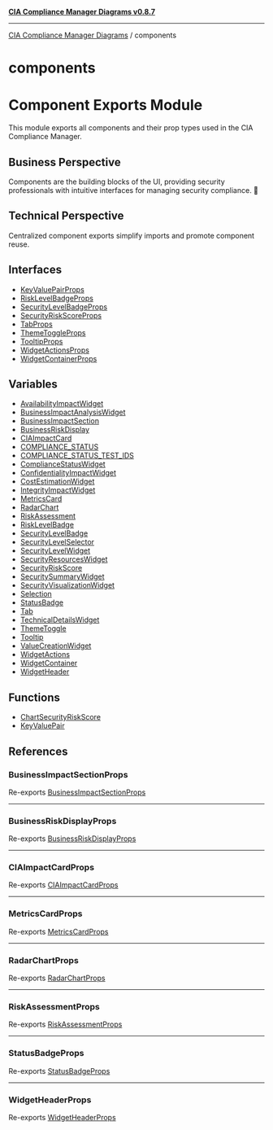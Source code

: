 [**CIA Compliance Manager Diagrams v0.8.7**](../README.md)

***

[CIA Compliance Manager Diagrams](../modules.md) / components

# components

# Component Exports Module

This module exports all components and their prop types used in the CIA Compliance Manager.

## Business Perspective
Components are the building blocks of the UI, providing security professionals
with intuitive interfaces for managing security compliance. 🎨

## Technical Perspective
Centralized component exports simplify imports and promote component reuse.

## Interfaces

- [KeyValuePairProps](interfaces/KeyValuePairProps.md)
- [RiskLevelBadgeProps](interfaces/RiskLevelBadgeProps.md)
- [SecurityLevelBadgeProps](interfaces/SecurityLevelBadgeProps.md)
- [SecurityRiskScoreProps](interfaces/SecurityRiskScoreProps.md)
- [TabProps](interfaces/TabProps.md)
- [ThemeToggleProps](interfaces/ThemeToggleProps.md)
- [TooltipProps](interfaces/TooltipProps.md)
- [WidgetActionsProps](interfaces/WidgetActionsProps.md)
- [WidgetContainerProps](interfaces/WidgetContainerProps.md)

## Variables

- [AvailabilityImpactWidget](variables/AvailabilityImpactWidget.md)
- [BusinessImpactAnalysisWidget](variables/BusinessImpactAnalysisWidget.md)
- [BusinessImpactSection](variables/BusinessImpactSection.md)
- [BusinessRiskDisplay](variables/BusinessRiskDisplay.md)
- [CIAImpactCard](variables/CIAImpactCard.md)
- [COMPLIANCE\_STATUS](variables/COMPLIANCE_STATUS.md)
- [COMPLIANCE\_STATUS\_TEST\_IDS](variables/COMPLIANCE_STATUS_TEST_IDS.md)
- [ComplianceStatusWidget](variables/ComplianceStatusWidget.md)
- [ConfidentialityImpactWidget](variables/ConfidentialityImpactWidget.md)
- [CostEstimationWidget](variables/CostEstimationWidget.md)
- [IntegrityImpactWidget](variables/IntegrityImpactWidget.md)
- [MetricsCard](variables/MetricsCard.md)
- [RadarChart](variables/RadarChart.md)
- [RiskAssessment](variables/RiskAssessment.md)
- [RiskLevelBadge](variables/RiskLevelBadge.md)
- [SecurityLevelBadge](variables/SecurityLevelBadge.md)
- [SecurityLevelSelector](variables/SecurityLevelSelector.md)
- [SecurityLevelWidget](variables/SecurityLevelWidget.md)
- [SecurityResourcesWidget](variables/SecurityResourcesWidget.md)
- [SecurityRiskScore](variables/SecurityRiskScore.md)
- [SecuritySummaryWidget](variables/SecuritySummaryWidget.md)
- [SecurityVisualizationWidget](variables/SecurityVisualizationWidget.md)
- [Selection](variables/Selection.md)
- [StatusBadge](variables/StatusBadge.md)
- [Tab](variables/Tab.md)
- [TechnicalDetailsWidget](variables/TechnicalDetailsWidget.md)
- [ThemeToggle](variables/ThemeToggle.md)
- [Tooltip](variables/Tooltip.md)
- [ValueCreationWidget](variables/ValueCreationWidget.md)
- [WidgetActions](variables/WidgetActions.md)
- [WidgetContainer](variables/WidgetContainer.md)
- [WidgetHeader](variables/WidgetHeader.md)

## Functions

- [ChartSecurityRiskScore](functions/ChartSecurityRiskScore.md)
- [KeyValuePair](functions/KeyValuePair.md)

## References

### BusinessImpactSectionProps

Re-exports [BusinessImpactSectionProps](../types/interfaces/BusinessImpactSectionProps.md)

***

### BusinessRiskDisplayProps

Re-exports [BusinessRiskDisplayProps](../types/interfaces/BusinessRiskDisplayProps.md)

***

### CIAImpactCardProps

Re-exports [CIAImpactCardProps](../types/interfaces/CIAImpactCardProps.md)

***

### MetricsCardProps

Re-exports [MetricsCardProps](../types/interfaces/MetricsCardProps.md)

***

### RadarChartProps

Re-exports [RadarChartProps](../types/interfaces/RadarChartProps.md)

***

### RiskAssessmentProps

Re-exports [RiskAssessmentProps](../types/interfaces/RiskAssessmentProps.md)

***

### StatusBadgeProps

Re-exports [StatusBadgeProps](../types/interfaces/StatusBadgeProps.md)

***

### WidgetHeaderProps

Re-exports [WidgetHeaderProps](../types/interfaces/WidgetHeaderProps.md)
